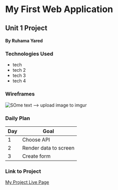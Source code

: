 # My First Web Application
## Unit 1 Project
#### By Ruhama Yared

### Technologies Used

- tech
- tech 2
- tech 3
- tech 4

### Wireframes

![SOme text](link) --> upload image to imgur

### Daily Plan

| Day | Goal |
|-----|------|
| 1 | Choose API |
| 2 | Render data to screen |
| 3 | Create form |

### Link to Project
[My Project Live Page](https://www.google.com)
